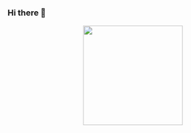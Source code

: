 ### Hi there 👋

<div id="header" align="center" >
  <img src="https://media.giphy.com/media/qgQUggAC3Pfv687qPC/giphy.gif" width="200" height="200"/>
</div>

<img src="https://komarev.com/ghpvc/?username=Dimi-nutive&style=flat-square&color=blue" alt=""/>
